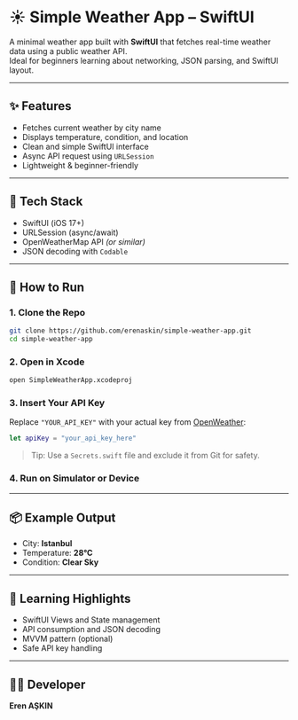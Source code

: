 # ☀️ Simple Weather App – SwiftUI

A minimal weather app built with **SwiftUI** that fetches real-time weather data using a public weather API.  
Ideal for beginners learning about networking, JSON parsing, and SwiftUI layout.

---

## ✨ Features

- Fetches current weather by city name
- Displays temperature, condition, and location
- Clean and simple SwiftUI interface
- Async API request using `URLSession`
- Lightweight & beginner-friendly

---

## 🧰 Tech Stack

- SwiftUI (iOS 17+)
- URLSession (async/await)
- OpenWeatherMap API *(or similar)*
- JSON decoding with `Codable`

---

## 🚀 How to Run

### 1. Clone the Repo

```bash
git clone https://github.com/erenaskin/simple-weather-app.git
cd simple-weather-app
````

### 2. Open in Xcode

```bash
open SimpleWeatherApp.xcodeproj
```

### 3. Insert Your API Key

Replace `"YOUR_API_KEY"` with your actual key from [OpenWeather](https://openweathermap.org/api):

```swift
let apiKey = "your_api_key_here"
```

> Tip: Use a `Secrets.swift` file and exclude it from Git for safety.

### 4. Run on Simulator or Device

---

## 📦 Example Output

* City: **Istanbul**
* Temperature: **28°C**
* Condition: **Clear Sky**

---

## 🧠 Learning Highlights

* SwiftUI Views and State management
* API consumption and JSON decoding
* MVVM pattern (optional)
* Safe API key handling

---

## 👨‍💻 Developer

**Eren AŞKIN**

